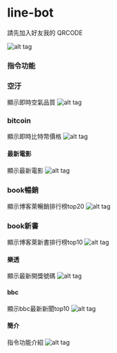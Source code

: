 # line-bot

請先加入好友我的 QRCODE

![alt tag](https://imgur.com/YJsx3M4.jpg)

### 指令功能

### 空汙
顯示即時空氣品質
![alt tag](https://imgur.com/xgSPHA5.jpg)

### bitcoin
顯示即時比特幣價格
![alt tag](https://imgur.com/ZZbhWlP.jpg)

#### 最新電影
顯示最新電影
![alt tag](https://imgur.com/ePYQ7j3.jpg)

### book暢銷
顯示博客萊暢銷排行榜top20
![alt tag](https://imgur.com/ebjtFeh.jpg)

### book新書
顯示博客萊新書排行榜top10
![alt tag](https://imgur.com/kGwHQ6U.jpg)

#### 樂透
顯示最新開獎號碼
![alt tag](https://imgur.com/39UF8XU.jpg)

#### bbc
顯示bbc最新新聞top10
![alt tag](https://imgur.com/vWrueqi.jpg)

#### 簡介
指令功能介紹
![alt tag](https://imgur.com/jbBUyj0.jpg)

